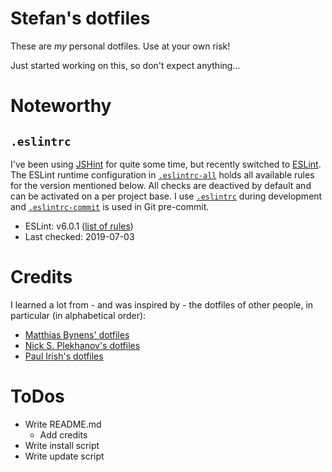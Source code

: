 # Stefan's dotfiles

These are *my* personal dotfiles. Use at your own risk!

Just started working on this, so don't expect anything...

# Noteworthy

## `.eslintrc`

I've been using [JSHint][1] for quite some time, but recently
switched to [ESLint][2]. The ESLint runtime configuration in
[`.eslintrc-all`][4] holds
all available rules for the version mentioned below. All checks are deactived by default and can be activated on a per project base. I use [`.eslintrc`][5] during development and [`.eslintrc-commit`][5] is used in Git pre-commit.

* ESLint: v6.0.1 ([list of rules][3])
* Last checked: 2019-07-03


# Credits

I learned a lot from - and was inspired by - the dotfiles of other people, in
particular (in alphabetical order):

* [Matthias Bynens' dotfiles][8]
* [Nick S. Plekhanov's dotfiles][9]
* [Paul Irish's dotfiles][7]


# ToDos

* Write README.md
  * Add credits
* Write install script
* Write update script  
 

[//]: # "References"

[1]: http://jshint.com
[2]: http://eslint.org
[3]: http://eslint.org/docs/rules/
[4]: https://github.com/stefankolb/dotfiles/blob/master/coding/.eslintrc-all
[5]: https://github.com/stefankolb/dotfiles/blob/master/coding/.eslintrc
[6]: https://github.com/stefankolb/dotfiles/blob/master/coding/.eslintrc-commit
[7]: https://github.com/paulirish/dotfiles
[8]: https://github.com/mathiasbynens/dotfiles
[9]: https://github.com/nicksp/dotfiles
